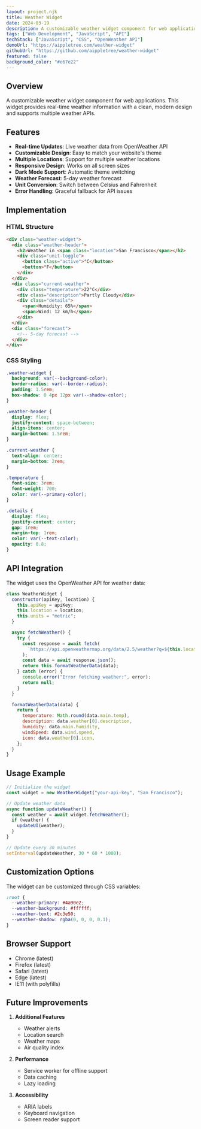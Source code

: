 ```yaml
---
layout: project.njk
title: Weather Widget
date: 2024-03-19
description: A customizable weather widget component for web applications. Provides real-time weather information with a clean, modern design.
tags: ["Web Development", "JavaScript", "API"]
techStack: ["JavaScript", "CSS", "OpenWeather API"]
demoUrl: "https://aippletree.com/weather-widget"
githubUrl: "https://github.com/aippletree/weather-widget"
featured: false
background_color: "#e67e22"
---
```


## Overview

A customizable weather widget component for web applications. This widget provides real-time weather information with a clean, modern design and supports multiple weather APIs.

## Features

- **Real-time Updates**: Live weather data from OpenWeather API
- **Customizable Design**: Easy to match your website's theme
- **Multiple Locations**: Support for multiple weather locations
- **Responsive Design**: Works on all screen sizes
- **Dark Mode Support**: Automatic theme switching
- **Weather Forecast**: 5-day weather forecast
- **Unit Conversion**: Switch between Celsius and Fahrenheit
- **Error Handling**: Graceful fallback for API issues

## Implementation

### HTML Structure

```html
<div class="weather-widget">
  <div class="weather-header">
    <h2>Weather in <span class="location">San Francisco</span></h2>
    <div class="unit-toggle">
      <button class="active">°C</button>
      <button>°F</button>
    </div>
  </div>
  <div class="current-weather">
    <div class="temperature">22°C</div>
    <div class="description">Partly Cloudy</div>
    <div class="details">
      <span>Humidity: 65%</span>
      <span>Wind: 12 km/h</span>
    </div>
  </div>
  <div class="forecast">
    <!-- 5-day forecast -->
  </div>
</div>
```

### CSS Styling

```css
.weather-widget {
  background: var(--background-color);
  border-radius: var(--border-radius);
  padding: 1.5rem;
  box-shadow: 0 4px 12px var(--shadow-color);
}

.weather-header {
  display: flex;
  justify-content: space-between;
  align-items: center;
  margin-bottom: 1.5rem;
}

.current-weather {
  text-align: center;
  margin-bottom: 2rem;
}

.temperature {
  font-size: 3rem;
  font-weight: 700;
  color: var(--primary-color);
}

.details {
  display: flex;
  justify-content: center;
  gap: 1rem;
  margin-top: 1rem;
  color: var(--text-color);
  opacity: 0.8;
}
```

## API Integration

The widget uses the OpenWeather API for weather data:

```javascript
class WeatherWidget {
  constructor(apiKey, location) {
    this.apiKey = apiKey;
    this.location = location;
    this.units = "metric";
  }

  async fetchWeather() {
    try {
      const response = await fetch(
        `https://api.openweathermap.org/data/2.5/weather?q=${this.location}&appid=${this.apiKey}&units=${this.units}`
      );
      const data = await response.json();
      return this.formatWeatherData(data);
    } catch (error) {
      console.error("Error fetching weather:", error);
      return null;
    }
  }

  formatWeatherData(data) {
    return {
      temperature: Math.round(data.main.temp),
      description: data.weather[0].description,
      humidity: data.main.humidity,
      windSpeed: data.wind.speed,
      icon: data.weather[0].icon,
    };
  }
}
```

## Usage Example

```javascript
// Initialize the widget
const widget = new WeatherWidget("your-api-key", "San Francisco");

// Update weather data
async function updateWeather() {
  const weather = await widget.fetchWeather();
  if (weather) {
    updateUI(weather);
  }
}

// Update every 30 minutes
setInterval(updateWeather, 30 * 60 * 1000);
```

## Customization Options

The widget can be customized through CSS variables:

```css
:root {
  --weather-primary: #4a90e2;
  --weather-background: #ffffff;
  --weather-text: #2c3e50;
  --weather-shadow: rgba(0, 0, 0, 0.1);
}
```

## Browser Support

- Chrome (latest)
- Firefox (latest)
- Safari (latest)
- Edge (latest)
- IE11 (with polyfills)

## Future Improvements

1. **Additional Features**

   - Weather alerts
   - Location search
   - Weather maps
   - Air quality index

2. **Performance**

   - Service worker for offline support
   - Data caching
   - Lazy loading

3. **Accessibility**
   - ARIA labels
   - Keyboard navigation
   - Screen reader support

<style>
    .code-block {
        background: var(--background-color);
        padding: 1.5rem;
        border-radius: var(--border-radius);
        margin: 1.5rem 0;
        overflow-x: auto;
    }

    .code-block pre {
        margin: 0;
        font-family: 'Fira Code', monospace;
    }

    .code-block code {
        font-size: 0.9rem;
    }
</style>
